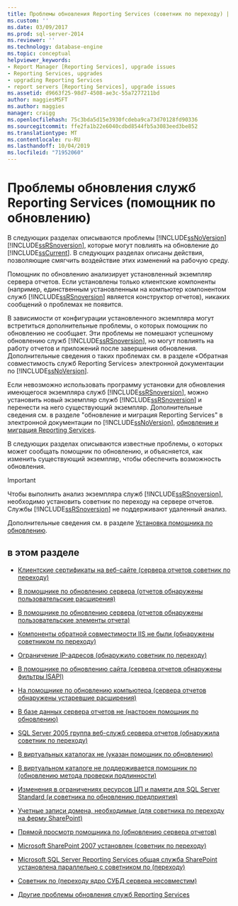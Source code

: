 ```yaml
---
title: Проблемы обновления Reporting Services (советник по переходу) | Документация Майкрософт
ms.custom: ''
ms.date: 03/09/2017
ms.prod: sql-server-2014
ms.reviewer: ''
ms.technology: database-engine
ms.topic: conceptual
helpviewer_keywords:
- Report Manager [Reporting Services], upgrade issues
- Reporting Services, upgrades
- upgrading Reporting Services
- report servers [Reporting Services], upgrade issues
ms.assetid: d9663f25-98d7-4508-ae3c-55a7277211bd
author: maggiesMSFT
ms.author: maggies
manager: craigg
ms.openlocfilehash: 75c3bda5d15e3930fcdeba9ca73d70128fd90336
ms.sourcegitcommit: ffe2fa1b22e6040cdbd8544fb5a3083eed3be852
ms.translationtype: MT
ms.contentlocale: ru-RU
ms.lasthandoff: 10/04/2019
ms.locfileid: "71952060"
---
```

# <a name="reporting-services-upgrade-issues-upgrade-advisor"></a>Проблемы обновления служб Reporting Services (помощник по обновлению)
  В следующих разделах описываются проблемы [!INCLUDE[ssNoVersion](../../includes/ssnoversion-md.md)] [!INCLUDE[ssRSnoversion](../../includes/ssrsnoversion-md.md)], которые могут повлиять на обновление до [!INCLUDE[ssCurrent](../../includes/sscurrent-md.md)]. В следующих разделах описаны действия, позволяющие смягчить воздействие этих изменений на рабочую среду.  
  
 Помощник по обновлению анализирует установленный экземпляр сервера отчетов. Если установлены только клиентские компоненты (например, единственным установленным на компьютер компонентом служб [!INCLUDE[ssRSnoversion](../../includes/ssrsnoversion-md.md)] является конструктор отчетов), никаких сообщений о проблемах не появится.  
  
 В зависимости от конфигурации установленного экземпляра могут встретиться дополнительные проблемы, о которых помощник по обновлению не сообщает. Эти проблемы не помешают успешному обновлению служб [!INCLUDE[ssRSnoversion](../../includes/ssrsnoversion-md.md)], но могут повлиять на работу отчетов и приложений после завершения обновления. Дополнительные сведения о таких проблемах см. в разделе «Обратная совместимость служб Reporting Services» электронной документации по [!INCLUDE[ssNoVersion](../../includes/ssnoversion-md.md)].  
  
 Если невозможно использовать программу установки для обновления имеющегося экземпляра служб [!INCLUDE[ssRSnoversion](../../includes/ssrsnoversion-md.md)], можно установить новый экземпляр служб [!INCLUDE[ssRSnoversion](../../includes/ssrsnoversion-md.md)] и перенести на него существующий экземпляр. Дополнительные сведения см. в разделе "обновление и миграция Reporting Services" в электронной документации по [!INCLUDE[ssNoVersion](../../includes/ssnoversion-md.md)], [обновление и миграция Reporting Services](../../reporting-services/install-windows/upgrade-and-migrate-reporting-services.md).  
  
 В следующих разделах описываются известные проблемы, о которых может сообщать помощник по обновлению, и объясняется, как изменить существующий экземпляр, чтобы обеспечить возможность обновления.  
  
> [!IMPORTANT]  
>  Чтобы выполнить анализ экземпляра служб [!INCLUDE[ssRSnoversion](../../includes/ssrsnoversion-md.md)], необходимо установить советник по переходу на сервере отчетов. Службы [!INCLUDE[ssRSnoversion](../../includes/ssrsnoversion-md.md)] не поддерживают удаленный анализ.  
>   
>  Дополнительные сведения см. в разделе [Установка помощника по обновлению](../../../2014/sql-server/install/installing-upgrade-advisor.md).  
  
## <a name="in-this-section"></a>в этом разделе  
  
-   [Клиентские сертификаты на веб-сайте &#40;сервера отчетов советник по переходу&#41;](../../../2014/sql-server/install/client-certificates-on-the-report-server-web-site-upgrade-advisor.md)  
  
-   [В помощнике по обновлению сервера &#40;отчетов обнаружены пользовательские расширения&#41;](../../../2014/sql-server/install/custom-extensions-were-detected-on-the-report-server-upgrade-advisor.md)  
  
-   [В помощнике по обновлению сервера &#40;отчетов обнаружены пользовательские элементы отчета&#41;](../../../2014/sql-server/install/custom-report-items-were-detected-on-the-report-server-upgrade-advisor.md)  
  
-   [Компоненты обратной совместимости IIS не были &#40;обнаружены советником по переходу&#41;](../../../2014/sql-server/install/iis-backward-compatibility-components-were-not-detected-upgrade-advisor.md)  
  
-   [Ограничение IP-адресов &#40;обнаружило советник по переходу&#41;](../../../2014/sql-server/install/ip-address-restriction-detected-upgrade-advisor.md)  
  
-   [В помощнике по обновлению сайта &#40;сервера отчетов обнаружены фильтры ISAPI&#41;](../../../2014/sql-server/install/isapi-filters-detected-on-the-report-server-site-upgrade-advisor.md)  
  
-   [На помощнике по обновлению компьютера &#40;сервера отчетов обнаружены устаревшие расширения&#41;](../../../2014/sql-server/install/obsolete-extensions-were-detected-on-the-report-server-computer-upgrade-advisor.md)  
  
-   [В базе данных сервера отчетов не &#40;настроен помощник по обновлению&#41;](../../../2014/sql-server/install/report-server-database-is-not-configured-upgrade-advisor.md)  
  
-   [SQL Server 2005 группа веб-служб сервера отчетов &#40;обнаружила советник по переходу&#41;](../../../2014/sql-server/install/sql-server-2005-report-server-web-service-group-detected-upgrade-advisor.md)  
  
-   [В виртуальных каталогах не &#40;указан помощник по обновлению&#41;](../../../2014/sql-server/install/virtual-directories-are-unspecified-upgrade-advisor.md)  
  
-   [В виртуальном каталоге не поддерживается помощник по &#40;обновлению метода проверки подлинности&#41;](../../../2014/sql-server/install/virtual-directory-has-unsupported-authentication-method-upgrade-advisor.md)  
  
-   [Изменения в ограничениях ресурсов ЦП и памяти для SQL Server Standard &#40;и советника по обновлению предприятия&#41;](../../../2014/sql-server/install/cpu-memory-limits-changes-sql-server-standard-enterprise-upgrade-advisor.md)  
  
-   [Учетные записи домена, необходимые &#40;для советника по переходу на ферму SharePoint&#41;](../../../2014/sql-server/install/domain-accounts-required-for-sharepoint-farm-upgrade-advisor.md)  
  
-   [Прямой просмотр помощника по &#40;обновлению сервера отчетов&#41;](../../../2014/sql-server/install/direct-browsing-to-report-server-upgrade-advisor.md)  
  
-   [Microsoft SharePoint 2007 установлен &#40;советник по переходу&#41;](../../../2014/sql-server/install/microsoft-sharepoint-2007-is-installed-upgrade-advisor.md)  
  
-   [Microsoft SQL Server Reporting Services общая служба SharePoint установлена параллельно с советником по &#40;переходу&#41;](../../../2014/sql-server/install/sql-server-reporting-services-sharepoint-shared-service-side-by-side-upgrade-advisor.md)  
  
-   [Советник по &#40;переходу ядро СУБД сервера несовместим&#41;](../../../2014/sql-server/install/incompatible-database-engine-server-collation-upgrade-advisor.md)  
  
-   [Другие проблемы обновления служб Reporting Services](../../../2014/sql-server/install/other-reporting-services-upgrade-issues.md)  
  
  

